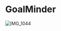 # GoalMinder


![IMG_1044](https://github.com/VonjareeW/GoalMinder/assets/52430595/2d139794-7c49-4094-a381-69b7f1274e70)
